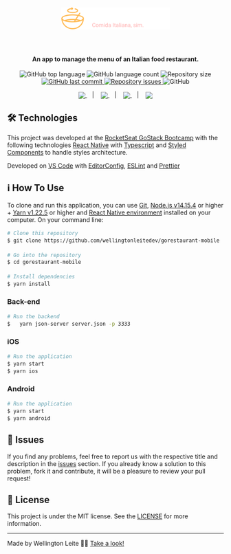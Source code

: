 <h1 align="center">
    <img width="50%" alt="GoRestaurant" src="https://github.com/wellingtonleitedev/gorestaurant-web/blob/master/src/assets/logo.svg" />
    <br><br>
</h1>

<h4 align="center">
  An app to manage the menu of an Italian food restaurant.
</h4>
<p align="center">
  <img alt="GitHub top language" src="https://img.shields.io/github/languages/top/wellingtonleitedev/gorestaurant-mobile.svg">

  <img alt="GitHub language count" src="https://img.shields.io/github/languages/count/wellingtonleitedev/gorestaurant-mobile.svg">

  <img alt="Repository size" src="https://img.shields.io/github/repo-size/wellingtonleitedev/gorestaurant-mobile.svg">

  <a href="https://github.com/wellingtonleitedev/gorestaurant-mobile/commits/master">
    <img alt="GitHub last commit" src="https://img.shields.io/github/last-commit/wellingtonleitedev/gorestaurant-mobile.svg">
  </a>

  <a href="https://github.com/wellingtonleitedev/gorestaurant-mobile/issues">
    <img alt="Repository issues" src="https://img.shields.io/github/issues/wellingtonleitedev/gorestaurant-mobile.svg">
  </a>

  <!--<a href="https://app.codacy.com/manual/wellingtonleitedev/gorestaurant-mobile?utm_source=github.com&utm_medium=referral&utm_content=wellingtonleitedev/gorestaurant-mobile&utm_campaign=Badge_Grade_Dashboard">
    <img src="https://api.codacy.com/project/badge/Grade/2a1eec01a9db4cf1ad802051ca4b9ece"/>
  </a>-->

  <img alt="GitHub" src="https://img.shields.io/github/license/wellingtonleitedev/gorestaurant-mobile.svg">
</p>

<p align="center">
  <a href="#rocket-technologies">
    <img align="center" src="https://img.shields.io/badge/Technologies-a5a5a5"/>
  </a>&nbsp;&nbsp;&nbsp;|&nbsp;&nbsp;&nbsp;
  <a href="#information_source-how-to-use">
    <img align="center" src="https://img.shields.io/badge/How_To_Use-a5a5a5"/>
  </a>&nbsp;&nbsp;&nbsp;|&nbsp;&nbsp;&nbsp;
  <a href="#bug-issues">
    <img align="center" src="https://img.shields.io/badge/Issues-a5a5a5"/>
  </a>&nbsp;&nbsp;&nbsp;|&nbsp;&nbsp;&nbsp;
  <a href="#memo-license">
    <img align="center" src="https://img.shields.io/badge/License-a5a5a5"/>
  </a>
</p>

<!--<h1 align="center">
  <img align="center" width="100%" src="https://github.com/wellingtonleitedev/gorestaurant-mobile/blob/master/src/assets/dashboard.png" alt="Screens Demo"/>
</h1>-->

<!--<h3 align="center">Video Demo on Loom.</h3>
<p align="center">
  <a href="https://www.loom.com/share/59246947e438438cafdf10740a3feda9">
    <img width="15%" src="https://i.pinimg.com/originals/51/c5/2c/51c52cb5156376f013275fa1f5753b7c.png" />
  </a>
</p>-->

## :hammer_and_wrench: Technologies

This project was developed at the [RocketSeat GoStack Bootcamp](https://rocketseat.com.br/bootcamp) with the following technologies [React Native][native] with [Typescript][ts] and [Styled Components][styled-components] to handle styles architecture.

Developed on [VS Code][vc] with [EditorConfig][vceditconfig], [ESLint][vceslint] and [Prettier][vcprettier]

## :information_source: How To Use

To clone and run this application, you can use [Git](https://git-scm.com), [Node.js v14.15.4][nodejs] or higher + [Yarn v1.22.5][yarn] or higher and [React Native environment](https://react-native.rocketseat.dev/) installed on your computer. On your command line:

```bash
# Clone this repository
$ git clone https://github.com/wellingtonleitedev/gorestaurant-mobile

# Go into the repository
$ cd gorestaurant-mobile

# Install dependencies
$ yarn install
```

### Back-end
```bash
# Run the backend
$   yarn json-server server.json -p 3333
```

### iOS

```bash
# Run the application
$ yarn start
$ yarn ios
```
### Android

```bash
# Run the application
$ yarn start
$ yarn android
```

## :bug: Issues

If you find any problems, feel free to report us with the respective title and description in the [issues][repo-issues] section. If you already know a solution to this problem, fork it and contribute, it will be a pleasure to review your pull request!

## :memo: License

This project is under the MIT license. See the [LICENSE](https://github.com/wellingtonleitedev/gorestaurant-mobile/blob/master/LICENSE) for more information.

---

Made by Wellington Leite 👨‍💻 [Take a look!](https://www.linkedin.com/in/wellington-leite/)

[nodejs]: https://nodejs.org/
[express]: https://expressjs.com/
[react]: https://reactjs.org/
[native]: https://reactnative.dev/
[ts]: https://www.typescriptlang.org/
[styled-components]: https://styled-components.com/
[yarn]: https://yarnpkg.com/
[vc]: https://code.visualstudio.com/
[vceditconfig]: https://marketplace.visualstudio.com/items?itemName=EditorConfig.EditorConfig
[vceslint]: https://marketplace.visualstudio.com/items?itemName=dbaeumer.vscode-eslint
[vcprettier]: https://marketplace.visualstudio.com/items?itemName=esbenp.prettier-vscode
[repo-issues]: https://github.com/wellingtonleitedev/gorestaurant-mobile/issues
